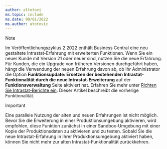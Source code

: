 ```yaml
---
author: altotovi
ms.topic: include
ms.date: 09/01/2022
ms.author: atotovic
---
```

> [!NOTE]
> Im Veröffentlichungszyklus 2 2022 enthält Business Central eine neu gestaltete Intrastat-Erfahrung mit erweiterten Funktionen. Wenn Sie ein neuer Kunde mit Version 21 oder neuer sind, nutzen Sie die neue Erfahrung. Für Kunden, die ein Upgrade von früheren Versionen durchgeführt haben, hängt die Verwendung der neuen Erfahrung davon ab, ob Ihr Administrator die Option **Funktionsupdate: Ersetzen der bestehenden Intrastat-Funktionalität durch die neue Intrastat-Erweiterung** auf der **Funktionsverwaltung** Seite aktiviert hat. Erfahren Sie mehr unter [Richten Sie Intrastat-Berichte ein](../finance-how-setup-report-intrastat.md). Dieser Artikel beschreibt die vorherige Funktionalität.

> [!IMPORTANT]
> Eine parallele Nutzung der alten und neuen Erfahrungen ist nicht möglich. Bevor Sie die Erweiterung in einer Produktionsumgebung aktivieren, wird empfohlen, diese Funktion zunächst in einer Sandbox-Umgebung mit einer Kopie der Produktionsdaten zu aktivieren und zu testen. Sobald Sie die neue Intrastat-Erfahrung in Ihrer Produktionsumgebung aktiviert haben, können Sie nicht mehr zur alten Intrastat-Funktionalität zurückkehren.